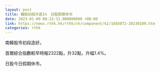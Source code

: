 ```yaml
---
layout: post
title: 韓股初段升逾1%　日股假期休市
date: 2023-01-09 08:22:11.000000000 +08:00
link: https://news.rthk.hk/rthk/ch/component/k2/1683072-20230109.htm
categories: rthk
---
```


南韓股市初段造好。

首爾綜合指數較早時報2322點，升32點，升幅1.4%。

日股今日假期休市。
